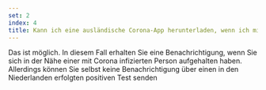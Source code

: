 ```yaml
---
set: 2
index: 4
title: Kann ich eine ausländische Corona-App herunterladen, wenn ich mich im Ausland aufhalte, wo diese App weiterhin genutzt wird?
---
```

Das ist möglich. In diesem Fall erhalten Sie eine Benachrichtigung, wenn Sie sich in der Nähe einer mit Corona infizierten Person aufgehalten haben. Allerdings können Sie selbst keine Benachrichtigung über einen in den Niederlanden erfolgten positiven Test senden
